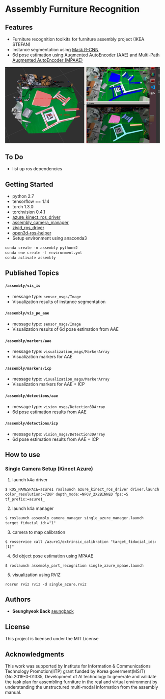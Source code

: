 # Assembly Furniture Recognition

## Features
- Furniture recognition toolkits for furniture assembly project (IKEA STEFAN)
- Instance segmentation using [Mask R-CNN](https://openaccess.thecvf.com/content_iccv_2017/html/He_Mask_R-CNN_ICCV_2017_paper.html)
- 6d pose estimation using [Augmented AutoEncoder (AAE)](https://openaccess.thecvf.com/content_ECCV_2018/html/Martin_Sundermeyer_Implicit_3D_Orientation_ECCV_2018_paper.html) and [Multi-Path Augmented AutoEncoder (MPAAE)](https://openaccess.thecvf.com/content_CVPR_2020/html/Sundermeyer_Multi-Path_Learning_for_Object_Pose_Estimation_Across_Domains_CVPR_2020_paper.html)

![detection_sample](./detection_sample.png)


## To Do

- list up ros dependencies

## Getting Started

- python 2.7 
- tensorflow == 1.14
- torch 1.3.0
- torchvision 0.4.1
- [azure_kinect_ros_driver](https://github.com/microsoft/Azure_Kinect_ROS_Driver)
- [assembly_camera_manager](https://github.com/SeungBack/assembly_camera_manager)
- [zivid_ros_driver](https://github.com/zivid/zivid-ros)
- [open3d-ros-helper](https://github.com/SeungBack/open3d-ros-helper)
- Setup environment using anaconda3
```
conda create -n assembly python=2
conda env create -f environment.yml
conda activate assembly 
```


## Published Topics
#### `/assembly/vis_is`
- message type: `sensor_msgs/Image`
- Visualization results of instance segmentation 

#### `/assembly/vis_pe_aae` 
- message type: `sensor_msgs/Image`
- Visualization results of 6d pose estimation from AAE

#### `/assembly/markers/aae` 
- message type: `visualization_msgs/MarkerArray`
- Visualization markers for AAE

#### `/assembly/markers/icp` 
- message type: `visualization_msgs/MarkerArray`
- Visualization markers for AAE + ICP

#### `/assembly/detections/aae` 
- message type: `vision_msgs/Detection3DArray`
- 6d pose estimation results from AAE

#### `/assembly/detections/icp` 
- message type: `vision_msgs/Detection3DArray`
- 6d pose estimation results from AAE + ICP



## How to use
### Single Camera Setup (Kinect Azure)
1. launch k4a driver
```
$ ROS_NAMESPACE=azure1 roslaunch azure_kinect_ros_driver driver.launch color_resolution:=720P depth_mode:=NFOV_2X2BINNED fps:=5  tf_prefix:=azure1_
```
2. launch k4a manager 
```
$ roslaunch assembly_camera_manager single_azure_manager.launch target_fiducial_id:="1"
```
3. camera to map calibration 
```
$ rosservice call /azure1/extrinsic_calibration "target_fiducial_ids: [1]"
```
4. 6d object pose estimation using MPAAE
```
$ roslaunch assembly_part_recognition single_azure_mpaae.launch 
```
5. visualization using RVIZ
```
rosrun rviz rviz -d single_azure.rviz
```

## Authors
* **Seunghyeok Back** [seungback](https://github.com/SeungBack)

## License
This project is licensed under the MIT License

## Acknowledgments
This work was supported by Institute for Information & Communications Technology Promotion(IITP) grant funded by Korea goverment(MSIT) (No.2019-0-01335, Development of AI technology to generate and validate the task plan for assembling furniture in the real and virtual environment by understanding the unstructured multi-modal information from the assembly manual.